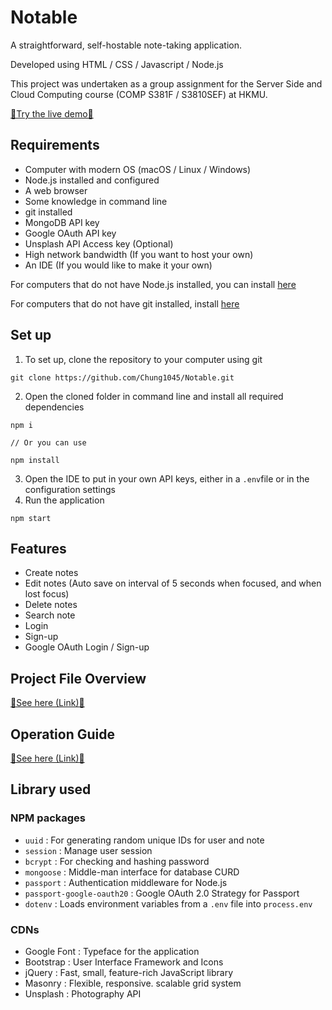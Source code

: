 # Notable


A straightforward, self-hostable note-taking application.

Developed using HTML / CSS / Javascript / Node.js

This project was undertaken as a group assignment for the Server Side and Cloud Computing course (COMP S381F / S3810SEF) at HKMU.

[🔗Try the live demo🔗](https://notable-q2ja.onrender.com)


## Requirements

- Computer with modern OS (macOS / Linux / Windows)
- Node.js installed and configured
- A web browser
- Some knowledge in command line
- git installed
- MongoDB API key
- Google OAuth API key
- Unsplash API Access key (Optional)
- High network bandwidth (If you want to host your own)
- An IDE (If you would like to make it your own)

For computers that do not have Node.js installed, you can install [here](https://nodejs.org/en)

For computers that do not have git installed, install [here](https://git-scm.com/)


## Set up

1. To set up, clone the repository to your computer using git

```
git clone https://github.com/Chung1045/Notable.git
```

2. Open the cloned folder in command line and install all required dependencies

```
npm i

// Or you can use

npm install
```

3. Open the IDE to put in your own API keys, either in a `.env`file or in the configuration settings
4. Run the application

```
npm start
```


## Features

- Create notes
- Edit notes (Auto save on interval of 5 seconds when focused, and when lost focus)
- Delete notes
- Search note
- Login
- Sign-up
- Google OAuth Login / Sign-up

## Project File Overview

[🔗See here (Link)🔗](docs/projectFileOverview.md)

## Operation Guide

[🔗See here (Link)🔗](docs/operationGuide.md)

## Library used

### NPM packages

- `uuid` : For generating random unique IDs for user and note
- `session` : Manage user session
- `bcrypt` : For checking and hashing password
- `mongoose` : Middle-man interface for database CURD
- `passport` : Authentication middleware for Node.js
- `passport-google-oauth20` : Google OAuth 2.0 Strategy for Passport
- `dotenv` : Loads environment variables from a `.env` file into `process.env`

### CDNs

- Google Font : Typeface for the application
- Bootstrap : User Interface Framework and Icons
- jQuery : Fast, small, feature-rich JavaScript library
- Masonry : Flexible, responsive. scalable grid system
- Unsplash : Photography API
